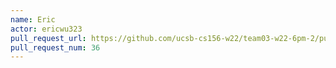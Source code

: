 ```yaml
---
name: Eric
actor: ericwu323
pull_request_url: https://github.com/ucsb-cs156-w22/team03-w22-6pm-2/pull/36
pull_request_num: 36
---
```


